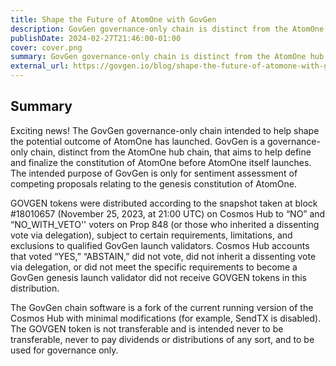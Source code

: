 ```yaml
---
title: Shape the Future of AtomOne with GovGen
description: GovGen governance-only chain is distinct from the AtomOne hub chain and aims to help define and finalize the constitution of AtomOne before AtomOne itself launches.
publishDate: 2024-02-27T21:46:00-01:00
cover: cover.png
summary: GovGen governance-only chain is distinct from the AtomOne hub chain and aims to help define and finalize the constitution of AtomOne before AtomOne itself launches.
external_url: https://govgen.io/blog/shape-the-future-of-atomone-with-govgen
---
```


## Summary

Exciting news! The GovGen governance-only chain intended to help shape the potential outcome of AtomOne has launched. GovGen is a governance-only chain, distinct from the AtomOne hub chain, that aims to help define and finalize the constitution of AtomOne before AtomOne itself launches. The intended purpose of GovGen is only for sentiment assessment of competing proposals relating to the genesis constitution of AtomOne.

GOVGEN tokens were distributed according to the snapshot taken at block #18010657 (November 25, 2023, at 21:00 UTC) on Cosmos Hub to “NO” and “NO_WITH_VETO'' voters on Prop 848 (or those who inherited a dissenting vote via delegation), subject to certain requirements, limitations, and exclusions to qualified GovGen launch validators. Cosmos Hub accounts that voted “YES,” “ABSTAIN,” did not vote, did not inherit a dissenting vote via delegation, or did not meet the specific requirements to become a GovGen genesis launch validator did not receive GOVGEN tokens in this distribution.

The GovGen chain software is a fork of the current running version of the Cosmos Hub with minimal modifications (for example, SendTX is disabled). The GOVGEN token is not transferable and is intended never to be transferable, never to pay dividends or distributions of any sort, and to be used for governance only.
